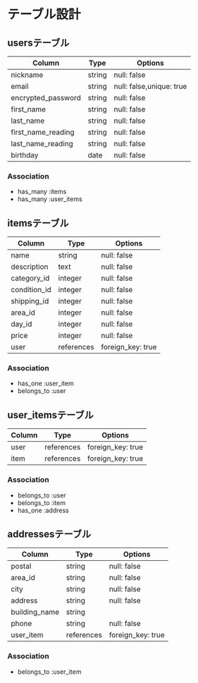# テーブル設計

## usersテーブル
| Column              | Type       | Options     |
| ------------------- | ---------- | ----------- |
| nickname            | string     | null: false |
| email               | string     | null: false,unique: true |
| encrypted_password  | string     | null: false |
| first_name          | string     | null: false |
| last_name           | string     | null: false |
| first_name_reading  | string     | null: false |
| last_name_reading   | string     | null: false |
| birthday            | date       | null: false |

### Association
- has_many :items
- has_many :user_items

## itemsテーブル
| Column       | Type       | Options           |
| -------------| ---------- | ----------------- |
| name         | string     | null: false       |
| description  | text       | null: false       |
| category_id  | integer    | null: false       |
| condition_id | integer    | null: false       |
| shipping_id  | integer    | null: false       |
| area_id      | integer    | null: false       |
| day_id       | integer    | null: false       |
| price        | integer    | null: false       |
| user         | references | foreign_key: true |

### Association
- has_one :user_item
- belongs_to :user

## user_itemsテーブル
| Column       | Type       | Options           |
| -------------| ---------- | ----------------- |
| user         | references | foreign_key: true |
| item         | references | foreign_key: true |

### Association
- belongs_to :user
- belongs_to :item
- has_one :address

## addressesテーブル

| Column        | Type       | Options           |
| ------------- | ---------- | ----------------- |
| postal        | string     | null: false       |
| area_id       | string     | null: false       |
| city          | string     | null: false       |
| address       | string     | null: false       |
| building_name | string     |                   |
| phone         | string     | null: false       |
| user_item     | references | foreign_key: true |

### Association
- belongs_to :user_item